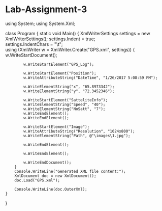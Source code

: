 # Lab-Assignment-3
using System;
using System.Xml;

class Program
{
    static void Main()
    {
        XmlWriterSettings settings = new XmlWriterSettings();
        settings.Indent = true;  
        settings.IndentChars = "\t";  
        using (XmlWriter w = XmlWriter.Create("GPS.xml", settings))
        {
            w.WriteStartDocument();

            w.WriteStartElement("GPS_Log");

            w.WriteStartElement("Position");
            w.WriteAttributeString("DateTime", "1/26/2017 5:08:59 PM");

            w.WriteElementString("x", "65.8973342");
            w.WriteElementString("y", "72.3452346");

            w.WriteStartElement("SatteliteInfo");
            w.WriteElementString("Speed", "40");
            w.WriteElementString("NoSatt", "7");
            w.WriteEndElement(); 
            w.WriteEndElement();

            w.WriteStartElement("Image");
            w.WriteAttributeString("Resolution", "1024x800");
            w.WriteElementString("Path", @"\images\1.jpg");

            w.WriteEndElement();

            w.WriteEndElement();

            w.WriteEndDocument();
        }
        Console.WriteLine("Generated XML file content:");
        XmlDocument doc = new XmlDocument();
        doc.Load("GPS.xml");  

        Console.WriteLine(doc.OuterXml);
    }
}
